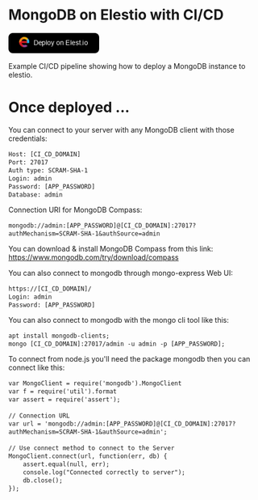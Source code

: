# MongoDB on Elestio with CI/CD

<a href="https://dash.elest.io/deploy?source=cicd&social=dockerCompose&url=https://github.com/elestio-examples/docker-compose-mysql"><img src="deploy-on-elestio.png" alt="Deploy on Elest.io" width="180px" /></a>

Example CI/CD pipeline showing how to deploy a MongoDB instance to elestio.

# Once deployed ...

You can connect to your server with any MongoDB client with those credentials:

    Host: [CI_CD_DOMAIN]
    Port: 27017
    Auth type: SCRAM-SHA-1
    Login: admin
    Password: [APP_PASSWORD]
    Database: admin

Connection URI for MongoDB Compass: 

    mongodb://admin:[APP_PASSWORD]@[CI_CD_DOMAIN]:27017?authMechanism=SCRAM-SHA-1&authSource=admin

You can download & install MongoDB Compass from this link:
https://www.mongodb.com/try/download/compass


You can also connect to mongodb through mongo-express Web UI:

    https://[CI_CD_DOMAIN]/
    Login: admin
    Password: [APP_PASSWORD]

You can also connect to mongodb with the mongo cli tool like this:

    apt install mongodb-clients;
    mongo [CI_CD_DOMAIN]:27017/admin -u admin -p [APP_PASSWORD];


To connect from node.js you'll need the package mongodb then you can connect like this:

    var MongoClient = require('mongodb').MongoClient
    var f = require('util').format
    var assert = require('assert');

    // Connection URL
    var url = 'mongodb://admin:[APP_PASSWORD]@[CI_CD_DOMAIN]:27017?authMechanism=SCRAM-SHA-1&authSource=admin';

    // Use connect method to connect to the Server
    MongoClient.connect(url, function(err, db) {
        assert.equal(null, err);
        console.log("Connected correctly to server");
        db.close();
    });